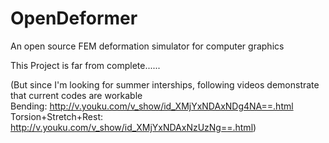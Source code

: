 OpenDeformer
============

An open source FEM deformation simulator for computer graphics

This Project is far from complete......

(But since I'm looking for summer interships, following videos demonstrate that current codes are workable</br>
Bending: http://v.youku.com/v_show/id_XMjYxNDAxNDg4NA==.html</br>
Torsion+Stretch+Rest: http://v.youku.com/v_show/id_XMjYxNDAxNzUzNg==.html)
